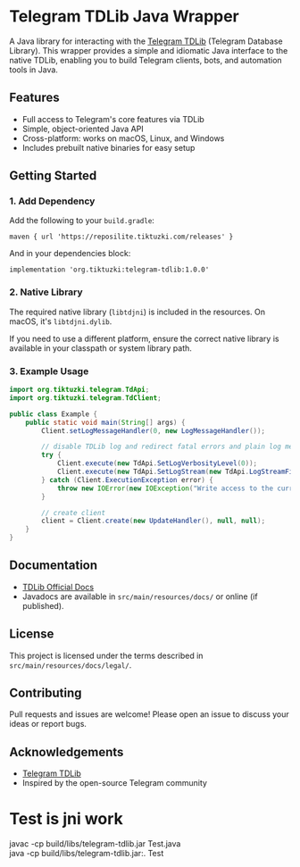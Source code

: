 # Telegram TDLib Java Wrapper

A Java library for interacting with the [Telegram TDLib](https://docs.tiktuzki.com/telegram-tdlib) (Telegram Database Library). This wrapper provides a simple and idiomatic Java interface to the native TDLib, enabling you to build Telegram clients, bots, and automation tools in Java.

## Features
- Full access to Telegram's core features via TDLib
- Simple, object-oriented Java API
- Cross-platform: works on macOS, Linux, and Windows
- Includes prebuilt native binaries for easy setup

## Getting Started

### 1. Add Dependency
Add the following to your `build.gradle`:

```
maven { url 'https://reposilite.tiktuzki.com/releases' }
```

And in your dependencies block:

```
implementation 'org.tiktuzki:telegram-tdlib:1.0.0'
```

### 2. Native Library
The required native library (`libtdjni`) is included in the resources. On macOS, it's `libtdjni.dylib`.

If you need to use a different platform, ensure the correct native library is available in your classpath or system library path.

### 3. Example Usage

```java
import org.tiktuzki.telegram.TdApi;
import org.tiktuzki.telegram.TdClient;

public class Example {
    public static void main(String[] args) {
        Client.setLogMessageHandler(0, new LogMessageHandler());

        // disable TDLib log and redirect fatal errors and plain log messages to a file
        try {
            Client.execute(new TdApi.SetLogVerbosityLevel(0));
            Client.execute(new TdApi.SetLogStream(new TdApi.LogStreamFile("tdlib.log", 1 << 27, false)));
        } catch (Client.ExecutionException error) {
            throw new IOError(new IOException("Write access to the current directory is required"));
        }

        // create client
        client = Client.create(new UpdateHandler(), null, null);
    }
}
```

## Documentation
- [TDLib Official Docs](https://docs.tiktuzki.com/telegram-tdlib)
- Javadocs are available in `src/main/resources/docs/` or online (if published).

## License
This project is licensed under the terms described in `src/main/resources/docs/legal/`.

## Contributing
Pull requests and issues are welcome! Please open an issue to discuss your ideas or report bugs.

## Acknowledgements
- [Telegram TDLib](https://docs.tiktuzki.com/telegram-tdlib)
- Inspired by the open-source Telegram community

# Test is jni work
javac -cp build/libs/telegram-tdlib.jar Test.java \
java -cp build/libs/telegram-tdlib.jar:. Test